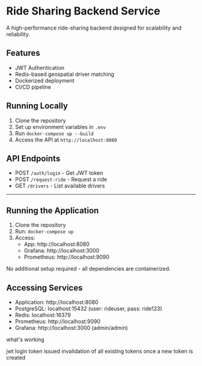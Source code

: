 # Ride Sharing Backend Service

A high-performance ride-sharing backend designed for scalability and reliability.

## Features

- JWT Authentication
- Redis-based geospatial driver matching
- Dockerized deployment
- CI/CD pipeline

## Running Locally

1. Clone the repository
2. Set up environment variables in `.env`
3. Run `docker-compose up --build`
4. Access the API at `http://localhost:8080`

## API Endpoints

- POST `/auth/login` - Get JWT token
- POST `/request-ride` - Request a ride
- GET `/drivers` - List available drivers



------------------------------


## Running the Application
1. Clone the repository
2. Run: `docker-compose up`
3. Access:
   - App: http://localhost:8080
   - Grafana: http://localhost:3000
   - Prometheus: http://localhost:9090

No additional setup required - all dependencies are containerized.



## Accessing Services
- Application: http://localhost:8080
- PostgreSQL: localhost:15432 (user: rideuser, pass: ride123)
- Redis: localhost:16379
- Prometheus: http://localhost:9090
- Grafana: http://localhost:3000 (admin/admin)


what's working

jwt login token issued
invalidation of all existing tokens once a new token is created
